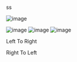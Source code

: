 ss

![image](https://user-images.githubusercontent.com/8110582/210778851-ecbac434-4f4e-4b02-8ea2-93541ae9c0af.png)


![image](https://user-images.githubusercontent.com/8110582/210806468-c9d93a7d-d3f7-4b3a-b3a1-bf5f9943424e.png)
![image](https://user-images.githubusercontent.com/8110582/210807060-1f8261a2-4234-41e2-8b3d-1e758a58462a.png)
![image](https://user-images.githubusercontent.com/8110582/210807196-cbd92315-4566-4c25-9ce0-cf0da48f65fb.png)


Left To Right 

Right To Left


